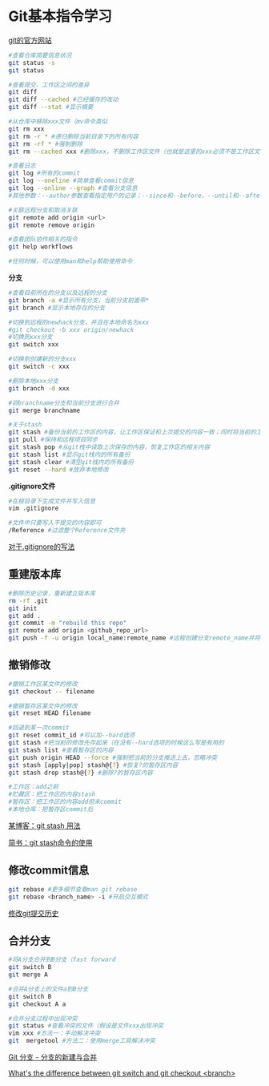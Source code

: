 # Git基本指令学习

[git的官方网站](https://git-scm.com/)

```bash
#查看仓库简要信息状况
git status -s
git status

#查看提交、工作区之间的差异
git diff
git diff --cached #已经缓存的改动
git diff --stat #显示摘要

#从仓库中移除xxx文件（mv命令类似
git rm xxx
git rm -r * #递归删除当前目录下的所有内容
git rm -rf * #强制删除
git rm --cached xxx #删除xxx，不删除工作区文件（也就是这里的xxx必须不是工作区文件才能被成功删除

#查看日志
git log #所有的commit
git log --oneline #简单查看commit信息
git log --online --graph #查看分支信息
#其他参数：--author参数查看指定用户的记录；--since和--before，--until和--after指定日期查看；--reverse和--topo-order逆向查看；--stat详细显示每次commit中修改的文件的内容；--pretty=xxx改变显示格式为xxx

#关联远程分支和取消关联
git remote add origin <url>
git remote remove origin

#查看团队协作相关的指令
git help workflows

#任何时候，可以使用man和help帮助使用命令
```



**分支**

```bash
#查看目前所在的分支以及远程的分支
git branch -a #显示所有分支，当前分支前面带*
git branch #显示本地存在的分支

#切换到远程的newhack分支，并且在本地命名为xxx
#git checkout -b xxx origin/newhack
#切换到xxx分支
git switch xxx

#切换到创建新的分支xxx
git switch -c xxx

#删除本地xxx分支
git branch -d xxx

#将branchname分支和当前分支进行合并
git merge branchname

#关于stash
git stash #备份当前的工作区的内容，让工作区保证和上次提交的内容一致；同时将当前的工作区内容保存到Git栈中
git pull #保持和远程项目同步
git stash pop #从git栈中读取上次保存的内容，恢复工作区的相关内容
git stash list #显示git栈内的所有备份
git stash clear #清空git栈内的所有备份
git reset --hard #放弃本地修改
```



**.gitignore文件**

```bash
#在根目录下生成文件并写入信息
vim .gitignore

#文件中只要写入不提交的内容即可
/Reference #过滤整个Reference文件夹
```

[对于.gitignore的写法](https://www.jianshu.com/p/74bd0ceb6182)



## 重建版本库

```bash
#删除历史记录，重新建立版本库
rm -rf .git
git init
git add .
git commit -m "rebuild this repo"
git remote add origin <github_repo_url>
git push -f -u origin local_name:remote_name #远程创建分支remote_name并将本地local_name分支推送到远程remote_name
```



## 撤销修改

```bash
#撤销工作区某文件的修改
git checkout -- filename

#撤销暂存区某文件的修改
git reset HEAD filename

#回退到某一次commit
git reset commit_id #可以加--hard选项
git stash #把当前的修改先存起来（在没有--hard选项的时候这么写是有用的
git stash list #查看暂存区的内容
git push origin HEAD --force #强制把当前的分支推送上去，忽略冲突
git stash [apply|pop] stash@{?} #恢复?的暂存区内容
git stash drop stash@{?} #删除?的暂存区内容

#工作区：add之前
#贮藏区：把工作区的内容stash
#暂存区：把工作区的内容add但未commit
#本地仓库：把暂存区commit后
```

[某博客：git stash 用法](https://www.cnblogs.com/tocy/p/git-stash-reference.html)

[简书：git stash命令的使用](https://www.jianshu.com/p/e9764e61ef90)



## 修改commit信息

```bash
git rebase #更多细节查看man git rebase
git rebase <branch_name> -i #开启交互模式
```

[修改git提交历史](https://www.jianshu.com/p/0f1fbd50b4be)



## 合并分支

```bash
#将A分支合并到B分支（fast forward
git switch B
git merge A

#合并A分支上的文件a到B分支
git switch B
git checkout A a

#合并分支过程中出现冲突
git status #查看冲突的文件（假设是文件xxx出现冲突
vim xxx #方法一：手动解决冲突
git  mergetool #方法二：使用merge工具解决冲突
```

[Git 分支 - 分支的新建与合并](https://git-scm.com/book/zh/v2/Git-%E5%88%86%E6%94%AF-%E5%88%86%E6%94%AF%E7%9A%84%E6%96%B0%E5%BB%BA%E4%B8%8E%E5%90%88%E5%B9%B6)

[What's the difference between git switch and git checkout \<branch\>](https://stackoverflow.com/questions/57265785/whats-the-difference-between-git-switch-and-git-checkout-branch)